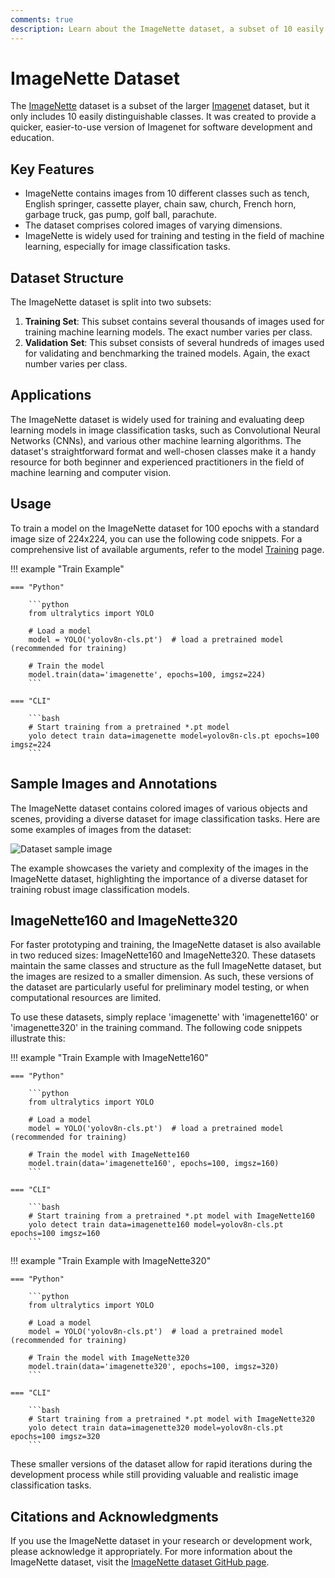 ```yaml
---
comments: true
description: Learn about the ImageNette dataset, a subset of 10 easily classified classes from the Imagenet dataset commonly used for training various image processing systems and machine learning models.
---
```


# ImageNette Dataset

The [ImageNette](https://github.com/fastai/imagenette) dataset is a subset of the larger [Imagenet](http://www.image-net.org/) dataset, but it only includes 10 easily distinguishable classes. It was created to provide a quicker, easier-to-use version of Imagenet for software development and education.

## Key Features

- ImageNette contains images from 10 different classes such as tench, English springer, cassette player, chain saw, church, French horn, garbage truck, gas pump, golf ball, parachute.
- The dataset comprises colored images of varying dimensions.
- ImageNette is widely used for training and testing in the field of machine learning, especially for image classification tasks.

## Dataset Structure

The ImageNette dataset is split into two subsets:

1. **Training Set**: This subset contains several thousands of images used for training machine learning models. The exact number varies per class.
2. **Validation Set**: This subset consists of several hundreds of images used for validating and benchmarking the trained models. Again, the exact number varies per class.

## Applications

The ImageNette dataset is widely used for training and evaluating deep learning models in image classification tasks, such as Convolutional Neural Networks (CNNs), and various other machine learning algorithms. The dataset's straightforward format and well-chosen classes make it a handy resource for both beginner and experienced practitioners in the field of machine learning and computer vision.

## Usage

To train a model on the ImageNette dataset for 100 epochs with a standard image size of 224x224, you can use the following code snippets. For a comprehensive list of available arguments, refer to the model [Training](../../modes/train.md) page.

!!! example "Train Example"

    === "Python"

        ```python
        from ultralytics import YOLO
        
        # Load a model
        model = YOLO('yolov8n-cls.pt')  # load a pretrained model (recommended for training)
        
        # Train the model
        model.train(data='imagenette', epochs=100, imgsz=224)
        ```

    === "CLI"

        ```bash
        # Start training from a pretrained *.pt model
        yolo detect train data=imagenette model=yolov8n-cls.pt epochs=100 imgsz=224
        ```

## Sample Images and Annotations

The ImageNette dataset contains colored images of various objects and scenes, providing a diverse dataset for image classification tasks. Here are some examples of images from the dataset:

![Dataset sample image](https://docs.fast.ai/22_tutorial.imagenette_files/figure-html/cell-21-output-1.png)

The example showcases the variety and complexity of the images in the ImageNette dataset, highlighting the importance of a diverse dataset for training robust image classification models.

## ImageNette160 and ImageNette320

For faster prototyping and training, the ImageNette dataset is also available in two reduced sizes: ImageNette160 and ImageNette320. These datasets maintain the same classes and structure as the full ImageNette dataset, but the images are resized to a smaller dimension. As such, these versions of the dataset are particularly useful for preliminary model testing, or when computational resources are limited.

To use these datasets, simply replace 'imagenette' with 'imagenette160' or 'imagenette320' in the training command. The following code snippets illustrate this:

!!! example "Train Example with ImageNette160"

    === "Python"

        ```python
        from ultralytics import YOLO
        
        # Load a model
        model = YOLO('yolov8n-cls.pt')  # load a pretrained model (recommended for training)
        
        # Train the model with ImageNette160
        model.train(data='imagenette160', epochs=100, imgsz=160)
        ```

    === "CLI"

        ```bash
        # Start training from a pretrained *.pt model with ImageNette160
        yolo detect train data=imagenette160 model=yolov8n-cls.pt epochs=100 imgsz=160
        ```
        
!!! example "Train Example with ImageNette320"

    === "Python"

        ```python
        from ultralytics import YOLO
        
        # Load a model
        model = YOLO('yolov8n-cls.pt')  # load a pretrained model (recommended for training)
        
        # Train the model with ImageNette320
        model.train(data='imagenette320', epochs=100, imgsz=320)
        ```

    === "CLI"

        ```bash
        # Start training from a pretrained *.pt model with ImageNette320
        yolo detect train data=imagenette320 model=yolov8n-cls.pt epochs=100 imgsz=320
        ```

These smaller versions of the dataset allow for rapid iterations during the development process while still providing valuable and realistic image classification tasks.

## Citations and Acknowledgments

If you use the ImageNette dataset in your research or development work, please acknowledge it appropriately. For more information about the ImageNette dataset, visit the [ImageNette dataset GitHub page](https://github.com/fastai/imagenette).